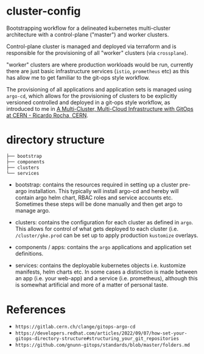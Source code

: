 # cluster-config

Bootstrapping workflow for a delineated kubernetes multi-cluster architecture
with a control-plane ("master") and worker clusters.

Control-plane cluster is managed and deployed via terraform and is responsible 
for the provisioning of all "worker" clusters (via `crossplane`).

"worker" clusters are where production workloads would be run, currently there
are just basic infrastructure services (`istio`, `prometheus` etc) as this has
allow me to get familiar to the git-ops style workflow.

The provisioning of all applications and application sets is managed using
`argo-cd`, which allows for the provisioning of clusters to be explicitly
versioned controlled and deployed in a git-ops style workflow, as introduced
to me in [A Multi-Cluster, Multi-Cloud Infrastructure with GitOps at CERN - Ricardo Rocha, CERN](https://www.youtube.com/watch?v=h6xDWc6fXao).


# directory structure
```bash
├── bootstrap
├── components
├── clusters
└── services
```

* bootstrap: contains the resources required in setting up a cluster pre-argo
installation. This typically will install argo-cd and hereby will contain argo
helm chart, RBAC roles and service accounts etc. Sometimes these steps will be
done manually and then get argo to manage argo.

* clusters: contains the configuration for each cluster as defined in `argo`.
This allows for control of what gets deployed to each cluster (i.e.
`/cluster/gke.prod` can be set up to apply production `kustomize` overlays.

* components / apps: contains the `argo` applications and application set
definitions.

* services: contains the deployable kubernetes objects i.e. kustomize manifests,
helm charts etc. In some cases a distinction is made between an app (i.e. your
web-app) and a service (i.e. prometheus), although this is somewhat artificial
and more of a matter of personal taste.

# References
* `https://gitlab.cern.ch/clange/gitops-argo-cd`
* `https://developers.redhat.com/articles/2022/09/07/how-set-your-gitops-directory-structure#structuring_your_git_repositories`
* `https://github.com/gnunn-gitops/standards/blob/master/folders.md`
